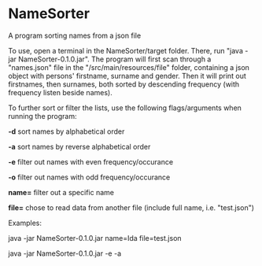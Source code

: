 # NameSorter
A program sorting names from a json file

To use, open a terminal in the NameSorter/target folder.
There, run "java -jar NameSorter-0.1.0.jar".
The program will first scan through a "names.json" file in the "/src/main/resources/file" folder, containing a json object with persons' firstname, surname and gender. Then it will print out firstnames, then surnames, both sorted by descending frequency (with frequency listen beside names).


To further sort or filter the lists, use the following flags/arguments when running the program:

**-d**	    sort names by alphabetical order  

**-a**	    sort names by reverse alphabetical order  

**-e**	    filter out names with even frequency/occurance  

**-o**	    filter out names with odd frequency/occurance  

**name=**	  filter out a specific name

**file=**	  chose to read data from another file (include full name, i.e. "test.json")

Examples:

java -jar NameSorter-0.1.0.jar name=Ida file=test.json

java -jar NameSorter-0.1.0.jar -e -a
